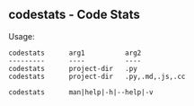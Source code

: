 ## codestats - Code Stats

Usage:

```console
codestats      arg1          arg2
---------      ----          ----
codestats      project-dir   .py
codestats      project-dir   .py,.md,.js,.cc

codestats      man|help|-h|--help|-v
```